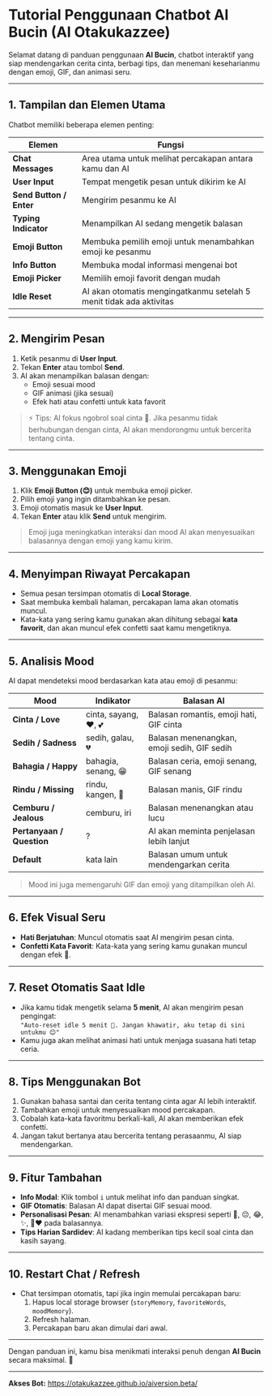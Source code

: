 # Tutorial Penggunaan Chatbot AI Bucin (AI Otakukazzee)

Selamat datang di panduan penggunaan **AI Bucin**, chatbot interaktif yang siap mendengarkan cerita cinta, berbagi tips, dan menemani keseharianmu dengan emoji, GIF, dan animasi seru.

---

## 1. Tampilan dan Elemen Utama

Chatbot memiliki beberapa elemen penting:

| Elemen | Fungsi |
|--------|--------|
| **Chat Messages** | Area utama untuk melihat percakapan antara kamu dan AI |
| **User Input** | Tempat mengetik pesan untuk dikirim ke AI |
| **Send Button / Enter** | Mengirim pesanmu ke AI |
| **Typing Indicator** | Menampilkan AI sedang mengetik balasan |
| **Emoji Button** | Membuka pemilih emoji untuk menambahkan emoji ke pesanmu |
| **Info Button** | Membuka modal informasi mengenai bot |
| **Emoji Picker** | Memilih emoji favorit dengan mudah |
| **Idle Reset** | AI akan otomatis mengingatkanmu setelah 5 menit tidak ada aktivitas |

---

## 2. Mengirim Pesan

1. Ketik pesanmu di **User Input**.
2. Tekan **Enter** atau tombol **Send**.
3. AI akan menampilkan balasan dengan:
   - Emoji sesuai mood
   - GIF animasi (jika sesuai)
   - Efek hati atau confetti untuk kata favorit

> ⚡ Tips: AI fokus ngobrol soal cinta 💖. Jika pesanmu tidak berhubungan dengan cinta, AI akan mendorongmu untuk bercerita tentang cinta.

---

## 3. Menggunakan Emoji

1. Klik **Emoji Button (😊)** untuk membuka emoji picker.
2. Pilih emoji yang ingin ditambahkan ke pesan.
3. Emoji otomatis masuk ke **User Input**.
4. Tekan **Enter** atau klik **Send** untuk mengirim.

> Emoji juga meningkatkan interaksi dan mood AI akan menyesuaikan balasannya dengan emoji yang kamu kirim.

---

## 4. Menyimpan Riwayat Percakapan

- Semua pesan tersimpan otomatis di **Local Storage**.
- Saat membuka kembali halaman, percakapan lama akan otomatis muncul.
- Kata-kata yang sering kamu gunakan akan dihitung sebagai **kata favorit**, dan akan muncul efek confetti saat kamu mengetiknya.

---

## 5. Analisis Mood

AI dapat mendeteksi mood berdasarkan kata atau emoji di pesanmu:

| Mood | Indikator | Balasan AI |
|------|-----------|------------|
| **Cinta / Love** | cinta, sayang, ❤️, 💕 | Balasan romantis, emoji hati, GIF cinta |
| **Sedih / Sadness** | sedih, galau, 💔 | Balasan menenangkan, emoji sedih, GIF sedih |
| **Bahagia / Happy** | bahagia, senang, 😁 | Balasan ceria, emoji senang, GIF senang |
| **Rindu / Missing** | rindu, kangen, 🥺 | Balasan manis, GIF rindu |
| **Cemburu / Jealous** | cemburu, iri | Balasan menenangkan atau lucu |
| **Pertanyaan / Question** | ? | AI akan meminta penjelasan lebih lanjut |
| **Default** | kata lain | Balasan umum untuk mendengarkan cerita |

> Mood ini juga memengaruhi GIF dan emoji yang ditampilkan oleh AI.

---

## 6. Efek Visual Seru

- **Hati Berjatuhan**: Muncul otomatis saat AI mengirim pesan cinta.
- **Confetti Kata Favorit**: Kata-kata yang sering kamu gunakan muncul dengan efek 🎉.

---

## 7. Reset Otomatis Saat Idle

- Jika kamu tidak mengetik selama **5 menit**, AI akan mengirim pesan pengingat:  
  `"Auto-reset idle 5 menit 💖. Jangan khawatir, aku tetap di sini untukmu 😊"`  
- Kamu juga akan melihat animasi hati untuk menjaga suasana hati tetap ceria.

---

## 8. Tips Menggunakan Bot

1. Gunakan bahasa santai dan cerita tentang cinta agar AI lebih interaktif.
2. Tambahkan emoji untuk menyesuaikan mood percakapan.
3. Cobalah kata-kata favoritmu berkali-kali, AI akan memberikan efek confetti.
4. Jangan takut bertanya atau bercerita tentang perasaanmu, AI siap mendengarkan.

---

## 9. Fitur Tambahan

- **Info Modal**: Klik tombol `i` untuk melihat info dan panduan singkat.
- **GIF Otomatis**: Balasan AI dapat disertai GIF sesuai mood.
- **Personalisasi Pesan**: AI menambahkan variasi ekspresi seperti 💖, 😔, 😂, ✨, 🤗❤️ pada balasannya.
- **Tips Harian Sardidev**: AI kadang memberikan tips kecil soal cinta dan kasih sayang.

---

## 10. Restart Chat / Refresh

- Chat tersimpan otomatis, tapi jika ingin memulai percakapan baru:
  1. Hapus local storage browser (`storyMemory`, `favoriteWords`, `moodMemory`).
  2. Refresh halaman.
  3. Percakapan baru akan dimulai dari awal.

---

Dengan panduan ini, kamu bisa menikmati interaksi penuh dengan **AI Bucin** secara maksimal. 💖

---
**Akses Bot:**
https://otakukazzee.github.io/aiversion.beta/
